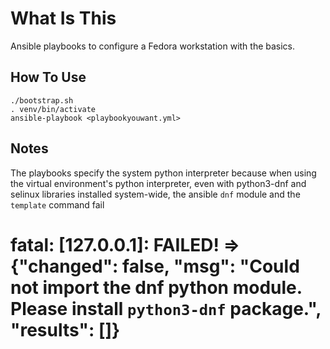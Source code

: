 # What Is This

Ansible playbooks to configure a Fedora workstation with the basics.

## How To Use

```
./bootstrap.sh
. venv/bin/activate
ansible-playbook <playbookyouwant.yml>
```

## Notes

The playbooks specify the system python interpreter because when using the
virtual environment's python interpreter, even with python3-dnf and selinux libraries
installed system-wide, the ansible `dnf` module and the `template` command fail

# fatal: [127.0.0.1]: FAILED! => {"changed": false, "msg": "Could not import the dnf python module. Please install `python3-dnf` package.", "results": []}

